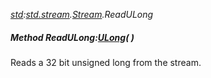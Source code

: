 _[std](../../modules/std/std-module.md):[std.stream](../../modules/std/std-stream.md).[Stream](../../modules/std/std-stream-stream.md).ReadULong_
##### Method ReadULong:[ULong](../../modules/wonkey/wonkey-types-ulong.md)(  )
Reads a 32 bit unsigned long from the stream.
